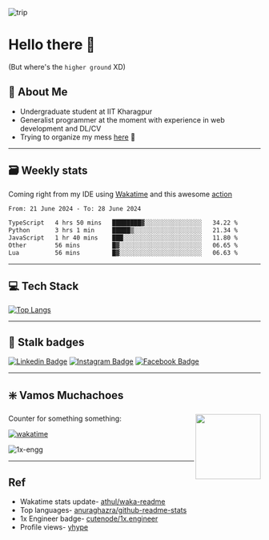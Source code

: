 ![trip](./assets/trip.jpg)

# Hello there 👋

(But where's the `higher ground` XD)

## 🥔 About Me

- Undergraduate student at IIT Kharagpur
- Generalist programmer at the moment with experience in web development and DL/CV
- Trying to organize my mess [here](https://sneaky-potato.github.io/) 🚀

---

## 🗃️ Weekly stats

Coming right from my IDE using [Wakatime](http://wakatime.com/) and this awesome [action](https://github.com/athul/waka-readme)

<!--START_SECTION:waka-->

```txt
From: 21 June 2024 - To: 28 June 2024

TypeScript   4 hrs 50 mins   ████████▓░░░░░░░░░░░░░░░░   34.22 %
Python       3 hrs 1 min     █████▒░░░░░░░░░░░░░░░░░░░   21.34 %
JavaScript   1 hr 40 mins    ███░░░░░░░░░░░░░░░░░░░░░░   11.80 %
Other        56 mins         █▓░░░░░░░░░░░░░░░░░░░░░░░   06.65 %
Lua          56 mins         █▓░░░░░░░░░░░░░░░░░░░░░░░   06.63 %
```

<!--END_SECTION:waka-->

---

## 💻 Tech Stack

[![Top Langs](https://github-readme-stats.vercel.app/api/top-langs/?username=sneaky-potato&layout=compact&theme=radical)](https://github.com/anuraghazra/github-readme-stats)

---

## 🤝 Stalk badges

[![Linkedin Badge](https://img.shields.io/badge/LinkedIn-0077B5?style=for-the-badge&logo=linkedin&logoColor=white)](https://www.linkedin.com/in/ashwani-k-kamal/)
[![Instagram Badge](https://img.shields.io/badge/Instagram-E4405F?style=for-the-badge&logo=instagram&logoColor=white)](https://www.instagram.com/sneaky_potato/)
[![Facebook Badge](https://img.shields.io/badge/Facebook-1877F2?style=for-the-badge&logo=facebook&logoColor=white)](https://www.facebook.com/ashwani.k.kamal/)

---

## ❇️ Vamos Muchachoes  

<img align = "right" height = "130" width = "130" src="https://media.giphy.com/media/LwHaQCGZMdD9Ghalrl/giphy.gif">

Counter for something something:

[![wakatime](https://wakatime.com/badge/user/e0871c9e-5a07-4036-9354-41563cad914d.svg)](https://wakatime.com/@e0871c9e-5a07-4036-9354-41563cad914d)  

![1x-engg](https://img.shields.io/github/stars/cutenode/1x.engineer.svg?color=purple&label=1x%20Engineers&logo=image%2Fpng%3Bbase64%2CiVBORw0KGgoAAAANSUhEUgAAADAAAAAwCAYAAABXAvmHAAADAElEQVRoQ%2B1YPZMNQRQ9RyYiUCVkI0J%2BASUi4xfYzYjsVsmXX2BFZFauigyJ4hcQEtkNVQmoEjvqqh7VM6%2B%2FZ%2BapqXodvtdz%2B56%2B59zT3cTCBxeePzYA%2FncFNxUoqYCkEwC2AbwjeVTyTemctVRA0iUAH11SxwBekLxfmmRq3roA3AHwxEvkLcnrSwJwCOC2l%2FBDkg%2BWBOAzgAtewjdIvlkEAElnAHwDYEK28RvAWZLflwLAuP7aS%2FYLyYtTJG8xZhexJOP6vpfwc5LWUicZ6wDwHsAVL9u7JJ9Okv2YCki6SfJVKhFnYL8AnPTmXSb5yf%2BuJFZsnaYKSHoEYBfAIcmdWPCBgdk0E64J2IT8d0h65lz6gORebWWqAEg6DeAlgKveQjskrc%2BvDElJA5NkWjAA3TC63SL5oxRIMQC3m5b8%2BUHwn%2FZbaFFJUQNzm2HnolODePabgejRbBSF3E4ZbawC%2FrBzjWkhuJikpIG5TTEdnRvEtQrsxSrrz81WwOP7cBM%2BuOSD5S41MFcJA%2BF3qm6trC6iACJ87wI%2FJmkijg5JVQYm6QDAvUDApC6CADJ83y0pbYuBOaoakGJdrACwnuw6QxXfhzsnqcnAMrqwjtfznhCAr4FOk%2BR7IHk7uGUNLMa%2FhC6OSG4lRSzJ2tiwK1T15xIDy%2Bgn5Df2yTHJXhuPUcj6dzEPAxVovoFl9LedpZAlM7Y%2Fpwwss%2FPmzFV%2Bk2ujTf05Z2AhEK1%2BU2JkVf251MA6EGP9JgvAUcpKW9SfawxsCr8pAlCgi63uMFdqYG7nrWWP8ptiAA6ELTbURe84XWNggeN0ld9YTlUAPN52uujdb0tvYL6IvY6VPV%2BFxN8EwFVj5UrZamBrv1ImjgDNBpbyh9R%2FzRWI9PLZnhBjIKYGMNsT4uwAag2slTLD7yarQI2BTZV8cxuN8H%2FWJ8R1UKjpBja2GlNSyMzNrqPdZWjlCXFsspMaWcIL7MZ0zT07%2FntCnCP5STUwV4K5uJNRKLfQXP9vAMy1s6VxF1%2BBPxWSokDSvlDHAAAAAElFTkSuQmCC&?style=flat&logo=appveyor&link=https://1x.engineer&link=https://github.com/cutenode/1x.engineer/stargazers)

---

## Ref

- Wakatime stats update- [athul/waka-readme](https://github.com/athul/waka-readme)
- Top languages- [anuraghazra/github-readme-stats](https://github.com/anuraghazra/github-readme-stats)
- 1x Engineer badge- [cutenode/1x.engineer](https://github.com/cutenode/1x.engineer/blob/main/README.md#badges)
- Profile views- [yhype](https://yhype.me/)
